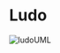 # Ludo
![ludoUML](https://user-images.githubusercontent.com/88569787/153030377-5d246f2a-2081-42c9-b34f-616384c2e176.png)

